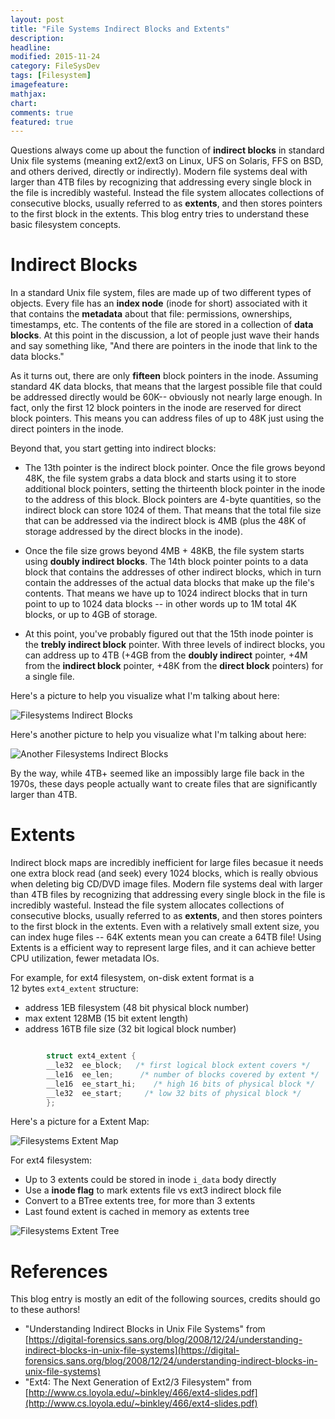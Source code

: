 ```yaml
---
layout: post
title: "File Systems Indirect Blocks and Extents"
description:
headline:
modified: 2015-11-24
category: FileSysDev
tags: [Filesystem]
imagefeature:
mathjax:
chart:
comments: true
featured: true
---
```


Questions always come up about the function of **indirect blocks** in standard Unix file systems (meaning ext2/ext3 on Linux, UFS on Solaris, FFS on BSD, and others derived, directly or indirectly). Modern file systems deal with larger than 4TB files by recognizing that addressing every single block in the file is incredibly wasteful. Instead the file system allocates collections of consecutive blocks, usually referred to as **extents**, and then stores pointers to the first block in the extents. This blog entry tries to understand these basic filesystem concepts.

# Indirect Blocks

In a standard Unix file system, files are made up of two different types of objects. Every file has an **index node** (inode for short) associated with it that contains the **metadata** about that file: permissions, ownerships, timestamps, etc. The contents of the file are stored in a collection of **data blocks**. At this point in the discussion, a lot of people just wave their hands and say something like, "And there are pointers in the inode that link to the data blocks."

As it turns out, there are only **fifteen** block pointers in the inode. Assuming standard 4K data blocks, that means that the largest possible file that could be addressed directly would be 60K-- obviously not nearly large enough. In fact, only the first 12 block pointers in the inode are reserved for direct block pointers. This means you can address files of up to 48K just using the direct pointers in the inode.

Beyond that, you start getting into indirect blocks:

* The 13th pointer is the indirect block pointer. Once the file grows beyond 48K, the file system grabs a data block and starts using it to store additional block pointers, setting the thirteenth block pointer in the inode to the address of this block. Block pointers are 4-byte quantities, so the indirect block can store 1024 of them. That means that the total file size that can be addressed via the indirect block is 4MB (plus the 48K of storage addressed by the direct blocks in the inode).

* Once the file size grows beyond 4MB + 48KB, the file system starts using **doubly indirect blocks**. The 14th block pointer points to a data block that contains the addresses of other indirect blocks, which in turn contain the addresses of the actual data blocks that make up the file's contents. That means we have up to 1024 indirect blocks that in turn point to up to 1024 data blocks -- in other words up to 1M total 4K blocks, or up to 4GB of storage.

* At this point, you've probably figured out that the 15th inode pointer is the **trebly indirect block** pointer. With three levels of indirect blocks, you can address up to 4TB (+4GB from the **doubly indirect** pointer, +4M from the **indirect block** pointer, +48K from the **direct block** pointers) for a single file.

Here's a picture to help you visualize what I'm talking about here:

<img src="{{ site.baseurl }}/images/2015-11-24-1/IndirectBlocks1.png" alt="Filesystems Indirect Blocks">

Here's another picture to help you visualize what I'm talking about here:

<img src="{{ site.baseurl }}/images/2015-11-24-1/IndirectBlocks2.png" alt="Another Filesystems Indirect Blocks">

By the way, while 4TB+ seemed like an impossibly large file back in the 1970s, these days people actually want to create files that are significantly larger than 4TB. 

# Extents

Indirect block maps are incredibly inefficient for large files becasue it needs one extra block read (and seek) every 1024 blocks, which is really obvious when deleting big CD/DVD image files. Modern file systems deal with larger than 4TB files by recognizing that addressing every single block in the file is incredibly wasteful. Instead the file system allocates collections of consecutive blocks, usually referred to as **extents**, and then stores pointers to the first block in the extents. Even with a relatively small extent size, you can index huge files -- 64K extents mean you can create a 64TB file! Using Extents is a efficient way to represent large files, and it can achieve better CPU utilization, fewer metadata IOs.

For example, for ext4 filesystem, on-­disk extent format is a 12 bytes `ext4_extent` structure:

* address 1EB filesystem (48 bit physical block number)
* max extent 128MB (15 bit extent length)
* address 16TB file size (32 bit logical block number)

```c

        struct ext4_extent {
        __le32  ee_block;   /* first logical block extent covers */
        __le16  ee_len;      /* number of blocks covered by extent */
        __le16  ee_start_hi;    /* high 16 bits of physical block */
        __le32  ee_start;     /* low 32 bits of physical block */
        };

```

Here's a picture for a Extent Map:

<img src="{{ site.baseurl }}/images/2015-11-24-1/ExtentMap.png" alt="Filesystems Extent Map">

For ext4 filesystem:

* Up to 3 extents could be stored in inode `i_data` body directly
* Use a **inode flag** to mark extents file vs ext3 indirect block file
* Convert to a B­Tree extents tree, for more than 3 extents
* Last found extent is cached in ­memory as extents tree

<img src="{{ site.baseurl }}/images/2015-11-24-1/ExtentTree.png" alt="Filesystems Extent Tree">

# References

This blog entry is mostly an edit of the following sources, credits should go to these authors!

* "Understanding Indirect Blocks in Unix File Systems" from [https://digital-forensics.sans.org/blog/2008/12/24/understanding-indirect-blocks-in-unix-file-systems](https://digital-forensics.sans.org/blog/2008/12/24/understanding-indirect-blocks-in-unix-file-systems)
* "Ext4: The Next Generation of Ext2/3 Filesystem" from [http://www.cs.loyola.edu/~binkley/466/ext4-slides.pdf](http://www.cs.loyola.edu/~binkley/466/ext4-slides.pdf)